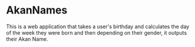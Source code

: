 # AkanNames
This is a web application that takes a user's birthday and calculates the day of the week they were born and then depending on their gender, it outputs their Akan Name. 
